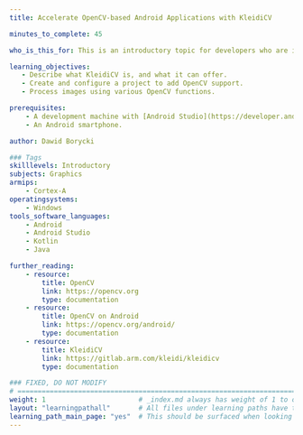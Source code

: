 ```yaml
---
title: Accelerate OpenCV-based Android Applications with KleidiCV

minutes_to_complete: 45

who_is_this_for: This is an introductory topic for developers who are interested in creating Computer Vision Applications with OpenCV and KleidiCV on Android Devices.

learning_objectives:
   - Describe what KleidiCV is, and what it can offer.
   - Create and configure a project to add OpenCV support.
   - Process images using various OpenCV functions.

prerequisites:
    - A development machine with [Android Studio](https://developer.android.com/studio) installed. 
    - An Android smartphone.

author: Dawid Borycki

### Tags
skilllevels: Introductory
subjects: Graphics
armips:
    - Cortex-A
operatingsystems:
    - Windows
tools_software_languages:
    - Android
    - Android Studio
    - Kotlin
    - Java

further_reading:
    - resource:
        title: OpenCV
        link: https://opencv.org
        type: documentation
    - resource:
        title: OpenCV on Android
        link: https://opencv.org/android/
        type: documentation
    - resource:
        title: KleidiCV
        link: https://gitlab.arm.com/kleidi/kleidicv
        type: documentation

### FIXED, DO NOT MODIFY
# ================================================================================
weight: 1                       # _index.md always has weight of 1 to order correctly
layout: "learningpathall"       # All files under learning paths have this same wrapper
learning_path_main_page: "yes"  # This should be surfaced when looking for related content. Only set for _index.md of learning path content.
---
```


